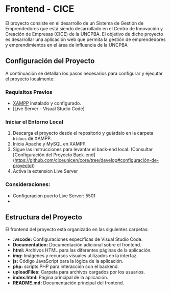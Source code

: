 # Frontend - CICE
El proyecto consiste en el desarrollo de un Sistema de Gestión de Emprendedores que está siendo desarrollado en el Centro de Innovación y Creación de Empresas (CICE) de la UNCPBA. El objetivo de dicho proyecto es desarrollar una aplicación web que permita la gestión de emprendedores y emprendimientos en el área de influencia de la UNCPBA

## Configuración del Proyecto 
A continuación se detallan los pasos necesarios para configurar y ejecutar el proyecto localmente:
 
### Requisitos Previos 
- [XAMPP](https://www.apachefriends.org/es/download.html) instalado y configurado.
- [Live Server - Visual Studio Code]

### Iniciar el Entorno Local 
1. Descarga el proyecto desde el repositorio y guárdalo en la carpeta `htdocs` de XAMPP.
2. Inicia Apache y MySQL en XAMPP. 
3. Sigue las instrucciones para levantar el back-end local. (Consultar [Configuración del Proyecto Back-end] (https://github.com/ciceunicen/core/tree/develop#configuración-de-proyecto)) 
4. Activa la extension Live Server

### Consideraciones:
- Configuracion puerto Live Server: 5501
-

## Estructura del Proyecto

El frontend del proyecto está organizado en las siguientes carpetas: 

- **.vscode:** Configuraciones específicas de Visual Studio Code. 
- **Documentation:** Documentación adicional sobre el frontend. 
- **html:** Archivos HTML para las diferentes páginas de la aplicación. 
- **img:** Imágenes y recursos visuales utilizados en la interfaz. 
- **js:** Código JavaScript para la lógica de la aplicación. 
- **php:** scripts PHP para interacción con el backend.
- **uploadFiles:** Carpeta para archivos cargados por los usuarios. 
- **index.html:** Página principal de la aplicación. 
- **README.md:** Documentación principal del frontend.
